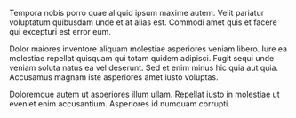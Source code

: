 Tempora nobis porro quae aliquid ipsum maxime autem. Velit pariatur voluptatum quibusdam unde et at alias est. Commodi amet quis et facere qui excepturi est error eum.
 Dolor maiores inventore aliquam molestiae asperiores veniam libero. Iure ea molestiae repellat quisquam qui totam quidem adipisci. Fugit sequi unde veniam soluta natus ea vel deserunt. Sed et enim minus hic quia aut quia. Accusamus magnam iste asperiores amet iusto voluptas.
 Doloremque autem ut asperiores illum ullam. Repellat iusto in molestiae ut eveniet enim accusantium. Asperiores id numquam corrupti.